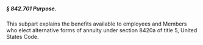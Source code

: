 ##### § 842.701 Purpose. #####

This subpart explains the benefits available to employees and Members who elect alternative forms of annuity under section 8420a of title 5, United States Code.